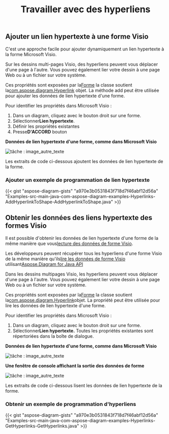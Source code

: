 ﻿---
title: Travailler avec des hyperliens
type: docs
weight: 110
url: /fr/java/working-with-hyperlinks/
---
## **Ajouter un lien hypertexte à une forme Visio**
C'est une approche facile pour ajouter dynamiquement un lien hypertexte à la forme Microsoft Visio.

Sur les dessins multi-pages Visio, des hyperliens peuvent vous déplacer d'une page à l'autre. Vous pouvez également lier votre dessin à une page Web ou à un fichier sur votre système.

Ces propriétés sont exposées par la[Forme](https://reference.aspose.com/diagram/java/com.aspose.diagram/Shape) la classe soutient la[com.aspose.diagram.Hyperlink](https://reference.aspose.com/diagram/java/com.aspose.diagram/hyperlink) objet. La méthode add peut être utilisée pour ajouter les données de lien hypertexte d'une forme.

Pour identifier les propriétés dans Microsoft Visio :

1. Dans un diagram, cliquez avec le bouton droit sur une forme.
1.  Sélectionner**Lien hypertexte**.
1. Définir les propriétés existantes
1.  Presse**D'ACCORD** bouton

**Données de lien hypertexte d'une forme, comme dans Microsoft Visio**

![tâche : image_autre_texte](working-with-hyperlinks_1.png)

Les extraits de code ci-dessous ajoutent les données de lien hypertexte de la forme.
### **Ajouter un exemple de programmation de lien hypertexte**
{{< gist "aspose-diagram-gists" "a970e3b0531843f718d7f46abf12d56a" "Examples-src-main-java-com-aspose-diagram-examples-Hyperlinks-AddHyperlinkToShape-AddHyperlinkToShape.java" >}}
## **Obtenir les données des liens hypertexte des formes Visio**
 Il est possible d'obtenir les données de lien hypertexte d'une forme de la même manière que vous[lecture des données de forme Visio]().

Les développeurs peuvent récupérer tous les hyperliens d'une forme Visio de la même manière qu'ils[lire les données de forme Visio]() utilisant[Aspose.Diagram for Java API](https://products.aspose.com/diagram/java/)

Dans les dessins multipages Visio, les hyperliens peuvent vous déplacer d'une page à l'autre. Vous pouvez également lier votre dessin à une page Web ou à un fichier sur votre système.

Ces propriétés sont exposées par la[Forme](https://reference.aspose.com/diagram/java/com.aspose.diagram/Shape) la classe soutient la[com.aspose.diagram.Hyperlink](https://reference.aspose.com/diagram/java/com.aspose.diagram/hyperlink)objet. La propriété peut être utilisée pour lire les données de lien hypertexte d'une forme.

Pour identifier les propriétés dans Microsoft Visio :

1. Dans un diagram, cliquez avec le bouton droit sur une forme.
1.  Sélectionner**Lien hypertexte.**
 Toutes les propriétés existantes sont répertoriées dans la boîte de dialogue.

**Données de lien hypertexte d'une forme, comme dans Microsoft Visio**

![tâche : image_autre_texte](working-with-hyperlinks_2.png)

**Une fenêtre de console affichant la sortie des données de forme**

![tâche : image_autre_texte](working-with-hyperlinks_3.png)

Les extraits de code ci-dessous lisent les données de lien hypertexte de la forme.
### **Obtenir un exemple de programmation d'hyperliens**
{{< gist "aspose-diagram-gists" "a970e3b0531843f718d7f46abf12d56a" "Examples-src-main-java-com-aspose-diagram-examples-Hyperlinks-GetHyperlinks-GetHyperlinks.java" >}}

